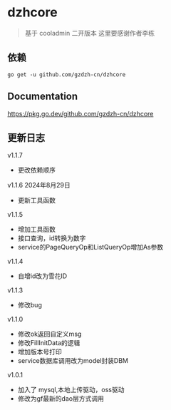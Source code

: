 # dzhcore

> 基于 cooladmin 二开版本
> 这里要感谢作者李栋

## 依赖
```shell
go get -u github.com/gzdzh-cn/dzhcore
```

## Documentation

https://pkg.go.dev/github.com/gzdzh-cn/dzhcore

## 更新日志

v1.1.7 
- 更改依赖顺序

v1.1.6 2024年8月29日
- 更新工具函数

v1.1.5
- 增加工具函数
- 接口查询，id转换为数字
- service的PageQueryOp和ListQueryOp增加As参数

v1.1.4
- 自增id改为雪花ID

v1.1.3
- 修改bug

v1.1.0
- 修改ok返回自定义msg
- 修改FillInitData的逻辑
- 增加版本号打印
- service数据库调用改为model封装DBM

v1.0.1
- 加入了 mysql,本地上传驱动，oss驱动
- 修改为gf最新的dao层方式调用